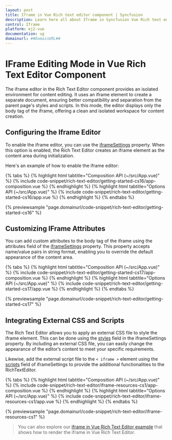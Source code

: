 ```yaml
---
layout: post
title: Iframe in Vue Rich text editor component | Syncfusion
description: Learn here all about Iframe in Syncfusion Vue Rich text editor component of Syncfusion Essential JS 2 and more.
control: Iframe 
platform: ej2-vue
documentation: ug
domainurl: ##DomainURL##
---
```


# IFrame Editing Mode in Vue Rich Text Editor Component

The iframe editor in the Rich Text Editor component provides an isolated environment for content editing. It uses an iframe element to create a separate document, ensuring better compatibility and separation from the parent page's styles and scripts. In this mode, the editor displays only the body tag of the iframe, offering a clean and isolated workspace for content creation.

## Configuring the Iframe Editor

To enable the iframe editor, you can use the [iframeSettings](https://ej2.syncfusion.com/vue/documentation/api/rich-text-editor/#iframesettings) property. When this option is enabled, the Rich Text Editor creates an iframe element as the content area during initialization.

Here's an example of how to enable the iframe editor:

{% tabs %}
{% highlight html tabtitle="Composition API (~/src/App.vue)" %}
{% include code-snippet/rich-text-editor/getting-started-cs16/app-composition.vue %}
{% endhighlight %}
{% highlight html tabtitle="Options API (~/src/App.vue)" %}
{% include code-snippet/rich-text-editor/getting-started-cs16/app.vue %}
{% endhighlight %}
{% endtabs %}
        
{% previewsample "page.domainurl/code-snippet/rich-text-editor/getting-started-cs16" %}

## Customizing IFrame Attributes

You can add custom attributes to the body tag of the iframe using the attributes field of the [iframeSettings](https://ej2.syncfusion.com/vue/documentation/api/rich-text-editor/#iframesettings) property. This property accepts name/value pairs in string format, enabling you to override the default appearance of the content area.

{% tabs %}
{% highlight html tabtitle="Composition API (~/src/App.vue)" %}
{% include code-snippet/rich-text-editor/getting-started-cs17/app-composition.vue %}
{% endhighlight %}
{% highlight html tabtitle="Options API (~/src/App.vue)" %}
{% include code-snippet/rich-text-editor/getting-started-cs17/app.vue %}
{% endhighlight %}
{% endtabs %}
        
{% previewsample "page.domainurl/code-snippet/rich-text-editor/getting-started-cs17" %}

## Integrating External CSS and Scripts

The Rich Text Editor allows you to apply an external CSS file to style the iframe element. This can be done using the [styles](https://ej2.syncfusion.com/vue/documentation/api/rich-text-editor/#iframesettings) field in the iframeSettings property. By including an external CSS file, you can easily change the appearance of the editor’s content to meet your specific requirements.

Likewise, add the external script file to the `< iframe >` element using the [scripts](https://ej2.syncfusion.com/vue/documentation/api/rich-text-editor/#iframesettings) field of iframeSettings to provide the additional functionalities to the RichTextEditor.

{% tabs %}
{% highlight html tabtitle="Composition API (~/src/App.vue)" %}
{% include code-snippet/rich-text-editor/iframe-resources-cs1/app-composition.vue %}
{% endhighlight %}
{% highlight html tabtitle="Options API (~/src/App.vue)" %}
{% include code-snippet/rich-text-editor/iframe-resources-cs1/app.vue %}
{% endhighlight %}
{% endtabs %}
        
{% previewsample "page.domainurl/code-snippet/rich-text-editor/iframe-resources-cs1" %}

> You can also explore our [iframe in Vue Rich Text Editor example](https://ej2.syncfusion.com/vue/demos/#/material/rich-text-editor/iframe) that shows how to render the iframe in Vue Rich Text Editor.